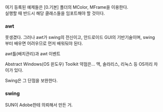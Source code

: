 여기 등록된 예제들은 [0.기본] 폴더의 MColor, MFrame을 이용한다.  
실행할 때 반드시 해당 클래스들을 임포트해야 할 것이다. 


### awt

못생겼다. 
그러나 awt가 swing의 전신이고, 안드로이드 GUI의 기반기술이며,
swing부터 배우면 어려우므로 먼저 배워둬야 된다.

awt틀(배치관리)과 awt 이벤트

Abstract Windows(OS 윈도우) Toolkit
약점은... 맥, 솔라리스, 리눅스 등 OS끼리 차이가 있다.

Swing은 그 단점을 보완한다.

### swing

SUN이 Adobe한테 의뢰해서 만든 거. 